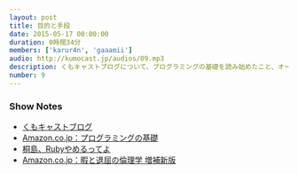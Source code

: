 ```yaml
---
layout: post
title: 目的と手段
date: 2015-05-17 00:00:00
duration: 0時間34分
members: ['karur4n', 'gaaamii']
audio: http://kumocast.jp/audios/09.mp3
description: くもキャストブログについて、プログラミングの基礎を読み始めたこと、オートメーション・バカ、「桐島、Rubyやめるってよ」が感動的な件、暇と退屈の倫理学などについて話しました。
number: 9
---
```


### Show Notes

- [くもキャストブログ](http://blog.kumocast.jp/)
- [Amazon.co.jp：プログラミングの基礎](http://www.amazon.co.jp/dp/4781911609)
- [桐島、Rubyやめるってよ](http://www.slideshare.net/authorNari/ruby-17269278)
- [Amazon.co.jp：暇と退屈の倫理学 増補新版](http://www.amazon.co.jp/dp/4778314379)
